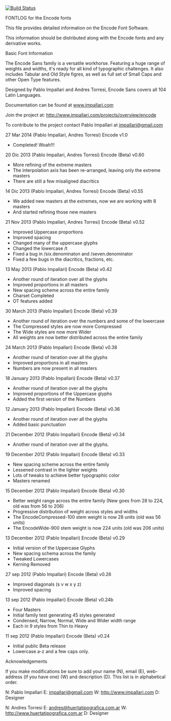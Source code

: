 [![Build Status](https://travis-ci.org/fontdirectory/encodesanswide.svg?branch=master)](https://travis-ci.org/fontdirectory/encodesanswide)

FONTLOG for the Encode fonts

This file provides detailed information on the Encode Font Software.

This information should be distributed along with the Encode fonts and any
derivative works.

Basic Font Information

The Encode Sans family is a versatile workhorse. Featuring a huge range of weights and widths, it's ready for all kind of typographic challenges.
It also includes Tabular and Old Style figres, as well as full set of Small Caps and other Open Type features.

Designed by Pablo Impallari and Andres Torresi, Encode Sans covers all 104 Latin Languages.

Documentation can be found at www.impallari.com

Join the project at: http://www.impallari.com/projects/overview/encode

To contribute to the project contact Pablo Impallari at impallari@gmail.com 

27 Mar 2014 (Pablo Impallari, Andres Torresi) Encode v1.0
- Completed! Woah!!!

20 Dic 2013 (Pablo Impallari, Andres Torresi) Encode (Beta) v0.60
- More refining of the extreme masters
- The interpolation axis has been re-arranged, leaving only the extreme masters
- There are still a few misaligned diacritics

14 Dic 2013 (Pablo Impallari, Andres Torresi) Encode (Beta) v0.55
- We added new masters at the extremes, now we are working with 8 masters
- And started refining those new masters

21 Nov 2013 (Pablo Impallari, Andres Torresi) Encode (Beta) v0.52
- Improved Uppercase proportions
- Improved spacing
- Changed many of the uppercase glyphs
- Changed the lowercase /t
- Fixed a bug in /six.denominaton and /seven.denominator
- Fixed a few bugs in the diacritics, fractions, etc.

13 May 2013 (Pablo Impallari) Encode (Beta) v0.42
- Another round of iteration over all the glyphs
- Improved proportions in all masters
- New spacing scheme across the entire family
- Charset Completed 
- OT features added

30 March 2013 (Pablo Impallari) Encode (Beta) v0.39
- Another round of iteration over the numbers and some of the lowercase
- The Compressed styles are now more Compressed
- The Wide styles are now more Wider
- All weights are now better distributed across the entire family

24 March 2013 (Pablo Impallari) Encode (Beta) v0.38
- Another round of iteration over all the glyphs
- Improved proportions in all masters
- Numbers are now present in all masters

18 January 2013 (Pablo Impallari) Encode (Beta) v0.37
- Another round of iteration over all the glyphs
- Improved proportions of the Uppercase glyphs
- Added the first version of the Numbers

12 January 2013 (Pablo Impallari) Encode (Beta) v0.36
- Another round of iteration over all the glyphs
- Added basic punctuation

21 December 2012 (Pablo Impallari) Encode (Beta) v0.34
- Another round of iteration over all the glyphs.

19 December 2012 (Pablo Impallari) Encode (Beta) v0.33
- New spacing scheme across the entire family
- Lessened contrast in the lighter weights
- Lots of tweaks to achieve better typographic color
- Masters renamed

15 December 2012 (Pablo Impallari) Encode (Beta) v0.30
- Better weight range across the entire family (New goes from 28 to 224, old was from 56 to 206)
- Progressive distribution of weight across styles and widths
- The EncodeCompressed-100 stem weight is now 28 units (old was 56 units)
- The EncodeWide-900 stem weight is now 224 units (old was 206 units)

13 December 2012 (Pablo Impallari) Encode (Beta) v0.29
- Initial version of the Uppercase Glyphs
- New spacing schema across the family
- Tweaked Lowercases
- Kerning Removed

27 sep 2012 (Pablo Impallari) Encode (Beta) v0.26
- Improved diagonals (s v w x y z)
- Improved spacing

13 sep 2012 (Pablo Impallari) Encode (Beta) v0.24b
- Four Masters
- Initial family test generating 45 styles generated
- Condensed, Narrow, Normal, Wide and Wider width range
- Each in 9 styles from Thin to Heavy

11 sep 2012 (Pablo Impallari) Encode (Beta) v0.24
- Initial public Beta release
- Lowercase a-z and a few caps only.

Acknowledgements

If you make modifications be sure to add your name (N), 
email (E), web-address (if you have one) (W) and 
description (D). This list is in alphabetical order.

N: Pablo Impallari
E: impallari@gmail.com
W: http://www.impallari.com
D: Designer

N: Andres Torresi
E: andres@huertatipografica.com.ar
W: http://www.huertatipografica.com.ar
D: Designer


